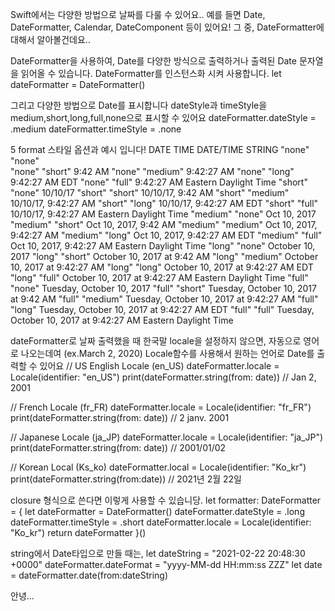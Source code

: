 Swift에서는 다양한 방법으로 날짜를 다룰 수 있어요..
예를 들면 Date, DateFormatter, Calendar, DateComponent 등이 있어요! 
그 중, DateFormatter에 대해서 알아볼건데요..
 
 
 
DateFormatter을 사용하여,
Date를 다양한 방식으로 출력하거나 출력된 Date 문자열을 읽어올 수 있습니다.
DateFormatter를 인스턴스화 시켜 사용합니다.
let dateFormatter = DateFormatter()
 
 
그리고 다양한 방법으로 Date를 표시합니다
dateStyle과 timeStyle을 medium,short,long,full,none으로 표시할 수 있어요 
dateFormatter.dateStyle = .medium
dateFormatter.timeStyle = .none 
 
 
5 format 스타일 옵션과 예시 입니다! 
 DATE      TIME     DATE/TIME STRING
"none"    "none"    
"none"    "short"   9:42 AM
"none"    "medium"  9:42:27 AM
"none"    "long"    9:42:27 AM EDT
"none"    "full"    9:42:27 AM Eastern Daylight Time
"short"   "none"    10/10/17
"short"   "short"   10/10/17, 9:42 AM
"short"   "medium"  10/10/17, 9:42:27 AM
"short"   "long"    10/10/17, 9:42:27 AM EDT
"short"   "full"    10/10/17, 9:42:27 AM Eastern Daylight Time
"medium"  "none"    Oct 10, 2017
"medium"  "short"   Oct 10, 2017, 9:42 AM
"medium"  "medium"  Oct 10, 2017, 9:42:27 AM
"medium"  "long"    Oct 10, 2017, 9:42:27 AM EDT
"medium"  "full"    Oct 10, 2017, 9:42:27 AM Eastern Daylight Time
"long"    "none"    October 10, 2017
"long"    "short"   October 10, 2017 at 9:42 AM
"long"    "medium"  October 10, 2017 at 9:42:27 AM
"long"    "long"    October 10, 2017 at 9:42:27 AM EDT
"long"    "full"    October 10, 2017 at 9:42:27 AM Eastern Daylight Time
"full"    "none"    Tuesday, October 10, 2017
"full"    "short"   Tuesday, October 10, 2017 at 9:42 AM
"full"    "medium"  Tuesday, October 10, 2017 at 9:42:27 AM
"full"    "long"    Tuesday, October 10, 2017 at 9:42:27 AM EDT
"full"    "full"    Tuesday, October 10, 2017 at 9:42:27 AM Eastern Daylight Time
 
 
 
 
dateFormatter로 날짜 출력했을 때 한국말 locale을 설정하지 않으면,
자동으로 영어로 나오는데여 (ex.March 2, 2020)
Locale함수를 사용해서 원하는 언어로 Date를 출력할 수 있어요
// US English Locale (en_US)
dateFormatter.locale = Locale(identifier: "en_US")
print(dateFormatter.string(from: date)) // Jan 2, 2001 

// French Locale (fr_FR)
dateFormatter.locale = Locale(identifier: "fr_FR")
print(dateFormatter.string(from: date)) // 2 janv. 2001 

// Japanese Locale (ja_JP)
dateFormatter.locale = Locale(identifier: "ja_JP")
print(dateFormatter.string(from: date)) // 2001/01/02

// Korean Local (Ks_ko)
dateFormatter.local = Locale(identifier: "Ko_kr")
print(dateFormatter.string(from:date)) // 2021년 2월 22일
 
 
 
closure 형식으로 쓴다면 이렇게 사용할 수 있습니당.
    let formatter: DateFormatter = {
        let dateFormatter = DateFormatter()
        dateFormatter.dateStyle = .long
        dateFormatter.timeStyle = .short
        dateFormatter.locale = Locale(identifier: "Ko_kr")
        return dateFormatter
    }()
 
 
string에서 Date타입으로 만들 때는, 
let dateString = "2021-02-22 20:48:30 +0000"
dateFormatter.dateFormat = "yyyy-MM-dd HH:mm:ss ZZZ"
let date = dateFormatter.date(from:dateString)
 
 
 
 
안녕...

